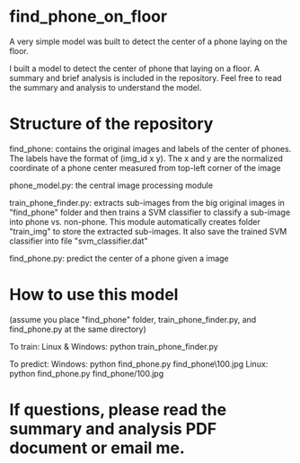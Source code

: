 # find_phone_on_floor
A very simple model was built to detect the center of a phone laying on the floor.

I built a model to detect the center of phone that laying on a floor. A summary and brief analysis is included in the repository. Feel free to read the summary and analysis to understand the model.

# Structure of the repository
find_phone: contains the original images and labels of the center of phones. The labels have the format of (img_id  x y). The x and y are the normalized coordinate of a phone center measured from top-left corner of the image

phone_model.py: the central image processing module

train_phone_finder.py: extracts sub-images from the big original images in "find_phone" folder and then trains a SVM classifier to classify a sub-image into phone vs. non-phone. This module automatically creates folder "train_img" to store the extracted sub-images. It also save the trained SVM classifier into file "svm_classifier.dat"

find_phone.py: predict the center of a phone given a image

# How to use this model
(assume you place "find_phone" folder, train_phone_finder.py, and find_phone.py at the same directory)

To train:
Linux & Windows: python train_phone_finder.py 

To predict:
Windows: python find_phone.py find_phone\100.jpg
Linux: python find_phone.py find_phone/100.jpg

# If questions, please read the summary and analysis PDF document or email me.





